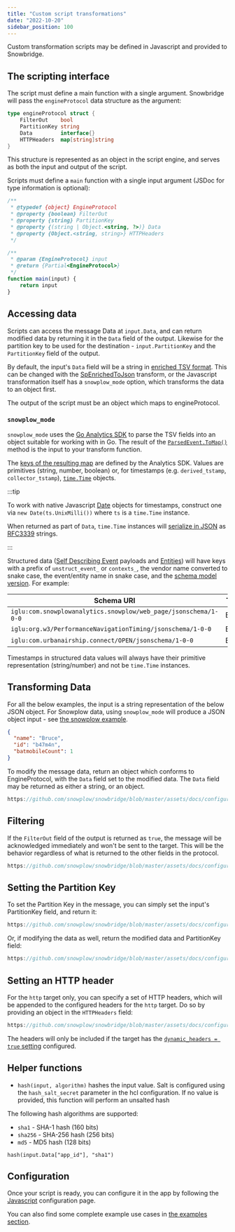 ```yaml
---
title: "Custom script transformations"
date: "2022-10-20"
sidebar_position: 100
---
```


Custom transformation scripts may be defined in Javascript and provided to Snowbridge.

## The scripting interface

The script must define a main function with a single argument. Snowbridge will pass the `engineProtocol` data structure as the argument:


```go
type engineProtocol struct {
    FilterOut    bool
    PartitionKey string
    Data         interface{}
    HTTPHeaders  map[string]string
}
```

This structure is represented as an object in the script engine, and serves as both the input and output of the script.

Scripts must define a `main` function with a single input argument (JSDoc for type information is optional):

```js
/**
 * @typedef {object} EngineProtocol
 * @property {boolean} FilterOut
 * @property {string} PartitionKey
 * @property {(string | Object.<string, ?>)} Data
 * @property {Object.<string, string>} HTTPHeaders
 */

/**
 * @param {EngineProtocol} input
 * @return {Partial<EngineProtocol>}
 */
function main(input) {
    return input
}
```

## Accessing data

Scripts can access the message Data at `input.Data`, and can return modified data by returning it in the `Data` field of the output. Likewise for the partition key to be used for the destination - `input.PartitionKey` and the `PartitionKey` field of the output.

By default, the input's `Data` field will be a string in [enriched TSV format](/docs/fundamentals/canonical-event/understanding-the-enriched-tsv-format/index.md).
This can be changed with the [SpEnrichedToJson](/docs/destinations/forwarding-events/snowbridge/configuration/transformations/builtin/spEnrichedToJson.md) transform, or the Javascript transformation itself has a `snowplow_mode` option, which transforms the data to an object first.

The output of the script must be an object which maps to engineProtocol.

### `snowplow_mode`

`snowplow_mode` uses the [Go Analytics SDK](/docs/api-reference/analytics-sdk/analytics-sdk-go/index.md) to parse the TSV fields into an object suitable for working with in Go.
The result of the [`ParsedEvent.ToMap()`](https://pkg.go.dev/github.com/snowplow/snowplow-golang-analytics-sdk/analytics#ParsedEvent.ToMap) method is the input to your transform function.

The [keys of the resulting map](https://github.com/snowplow/snowplow-golang-analytics-sdk/blob/a3430fbe576483d615b713120cfb5e443897d572/analytics/mappings.go#L153) are defined by the Analytics SDK.
Values are primitives (string, number, boolean) or, for timestamps (e.g. `derived_tstamp`, `collector_tstamp`), [`time.Time`](https://pkg.go.dev/time#Time) objects.

:::tip

To work with native Javascript [Date](https://developer.mozilla.org/en-US/docs/Web/JavaScript/Reference/Global_Objects/Date) objects for timestamps, construct one via `new Date(ts.UnixMilli())` where `ts` is a `time.Time` instance.

When returned as part of `Data`, `time.Time` instances will [serialize in JSON](https://pkg.go.dev/time#Time.MarshalJSON) as [RFC3339](https://www.rfc-editor.org/rfc/rfc3339.html) strings.

:::

Structured data ([Self Describing Event](/docs/fundamentals/events/index.md#self-describing-events) payloads and [Entities](/docs/fundamentals/entities/index.md)) will have keys with a prefix of `unstruct_event_` or `contexts_`, the vendor name converted to snake case, the event/entity name in snake case, and the [schema model version](/docs/api-reference/iglu/common-architecture/schemaver/index.md). For example:

| **Schema URI**                                                  | **Type** | **Key**                                              |
| --------------------------------------------------------------- | -------- | ---------------------------------------------------- |
| `iglu:com.snowplowanalytics.snowplow/web_page/jsonschema/1-0-0` | Entity   | `contexts_com_snowplowanalytics_snowplow_web_page_1` |
| `iglu:org.w3/PerformanceNavigationTiming/jsonschema/1-0-0`      | Entity   | `contexts_org_w3_performance_navigation_timing_1`    |
| `iglu:com.urbanairship.connect/OPEN/jsonschema/1-0-0`           | Event    | `unstruct_event_com_urbanairship_connect_open_1`     |

Timestamps in structured data values will always have their primitive representation (string/number) and not be `time.Time` instances.

## Transforming Data

For all the below examples, the input is a string representation of the below JSON object. For Snowplow data, using `snowplow_mode` will produce a JSON object input - see [the snowplow example](./examples/index.md).

```json
{
  "name": "Bruce",
  "id": "b47m4n",
  "batmobileCount": 1
}
```

To modify the message data, return an object which conforms to EngineProtocol, with the `Data` field set to the modified data. The `Data` field may be returned as either a string, or an object.

```js reference
https://github.com/snowplow/snowbridge/blob/master/assets/docs/configuration/transformations/custom-scripts/create-a-script-modify-example.js
```

## Filtering

If the `FilterOut` field of the output is returned as `true`, the message will be acknowledged immediately and won't be sent to the target. This will be the behavior regardless of what is returned to the other fields in the protocol.

```js reference
https://github.com/snowplow/snowbridge/blob/master/assets/docs/configuration/transformations/custom-scripts/create-a-script-filter-example.js
```

## Setting the Partition Key

To set the Partition Key in the message, you can simply set the input's PartitionKey field, and return it:

```js reference
https://github.com/snowplow/snowbridge/blob/master/assets/docs/configuration/transformations/custom-scripts/create-a-script-setpk-example.js
```

Or, if modifying the data as well, return the modified data and PartitionKey field:

```js reference
https://github.com/snowplow/snowbridge/blob/master/assets/docs/configuration/transformations/custom-scripts/create-a-script-setpk-modify-example.js
```

## Setting an HTTP header

For the `http` target only, you can specify a set of HTTP headers, which will be appended to the configured headers for the `http` target. Do so by providing an object in the `HTTPHeaders` field:

```js reference
https://github.com/snowplow/snowbridge/blob/master/assets/docs/configuration/transformations/custom-scripts/create-a-script-header-example.js
```

The headers will only be included if the target has the [`dynamic_headers = true` setting](/docs/destinations/forwarding-events/snowbridge/configuration/targets/http/index.md#configuration-options) configured.


## Helper functions

* `hash(input, algorithm)` hashes the input value. Salt is configured using the `hash_salt_secret` parameter in the hcl configuration. If no value is provided, this function will perform an unsalted hash

The following hash algorithms are supported:
- `sha1` - SHA-1 hash (160 bits)
- `sha256` - SHA-256 hash (256 bits)
- `md5` - MD5 hash (128 bits) 

```
hash(input.Data["app_id"], "sha1")
```

## Configuration

Once your script is ready, you can configure it in the app by following the [Javascript](/docs/destinations/forwarding-events/snowbridge/configuration/transformations/custom-scripts/javascript-configuration/index.md) configuration page.

You can also find some complete example use cases in [the examples section](/docs/destinations/forwarding-events/snowbridge/configuration/transformations/custom-scripts/examples/index.md).
